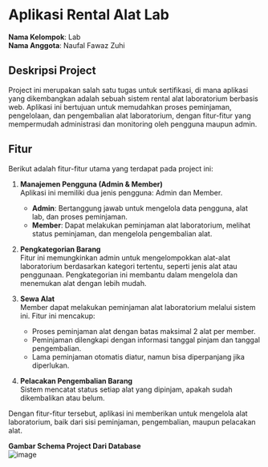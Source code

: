 # Aplikasi Rental Alat Lab

**Nama Kelompok**: Lab  
**Nama Anggota**: Naufal Fawaz Zuhi  

## Deskripsi Project
Project ini merupakan salah satu tugas untuk sertifikasi, di mana aplikasi yang dikembangkan adalah sebuah sistem rental alat laboratorium berbasis web. Aplikasi ini bertujuan untuk memudahkan proses peminjaman, pengelolaan, dan pengembalian alat laboratorium, dengan fitur-fitur yang mempermudah administrasi dan monitoring oleh pengguna maupun admin.

## Fitur
Berikut adalah fitur-fitur utama yang terdapat pada project ini:

1. **Manajemen Pengguna (Admin & Member)**  
   Aplikasi ini memiliki dua jenis pengguna: Admin dan Member.  
   - **Admin**: Bertanggung jawab untuk mengelola data pengguna, alat lab, dan proses peminjaman.  
   - **Member**: Dapat melakukan peminjaman alat laboratorium, melihat status peminjaman, dan mengelola pengembalian alat.

2. **Pengkategorian Barang**  
   Fitur ini memungkinkan admin untuk mengelompokkan alat-alat laboratorium berdasarkan kategori tertentu, seperti jenis alat atau penggunaan. Pengkategorian ini membantu dalam mengelola dan menemukan alat dengan lebih mudah.

3. **Sewa Alat**  
   Member dapat melakukan peminjaman alat laboratorium melalui sistem ini. Fitur ini mencakup:
   - Proses peminjaman alat dengan batas maksimal 2 alat per member.
   - Peminjaman dilengkapi dengan informasi tanggal pinjam dan tanggal pengembalian.
   - Lama peminjaman otomatis diatur, namun bisa diperpanjang jika diperlukan.

4. **Pelacakan Pengembalian Barang**  
   Sistem mencatat status setiap alat yang dipinjam, apakah sudah dikembalikan atau belum. 

Dengan fitur-fitur tersebut, aplikasi ini memberikan untuk mengelola alat laboratorium, baik dari sisi peminjaman, pengembalian, maupun pelacakan alat.

**Gambar Schema Project Dari Database**  
![image](https://github.com/user-attachments/assets/b1d7691e-f2af-4f9e-8687-cddde048a4f9)

